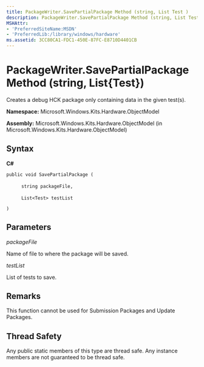 ```yaml
---
title: PackageWriter.SavePartialPackage Method (string, List Test )
description: PackageWriter.SavePartialPackage Method (string, List Test )
MSHAttr:
- 'PreferredSiteName:MSDN'
- 'PreferredLib:/library/windows/hardware'
ms.assetid: 3CC80CA1-FDC1-450E-87FC-E8710D4401CB
---
```


# PackageWriter.SavePartialPackage Method (string, List{Test})


Creates a debug HCK package only containing data in the given test(s).

**Namespace:** Microsoft.Windows.Kits.Hardware.ObjectModel

**Assembly:** Microsoft.Windows.Kits.Hardware.ObjectModel (in Microsoft.Windows.Kits.Hardware.ObjectModel)

## <span id="Syntax"></span><span id="syntax"></span><span id="SYNTAX"></span>Syntax


**C#**

`public void SavePartialPackage (`

          `string packageFile,`

          `List<Test> testList`

`)`

## <span id="Parameters"></span><span id="parameters"></span><span id="PARAMETERS"></span>Parameters


*packageFile*

Name of file to where the package will be saved.

*testList*

List of tests to save.

## <span id="Remarks"></span><span id="remarks"></span><span id="REMARKS"></span>Remarks


This function cannot be used for Submission Packages and Update Packages.

## <span id="Thread_Safety"></span><span id="thread_safety"></span><span id="THREAD_SAFETY"></span>Thread Safety


Any public static members of this type are thread safe. Any instance members are not guaranteed to be thread safe.

 

 







